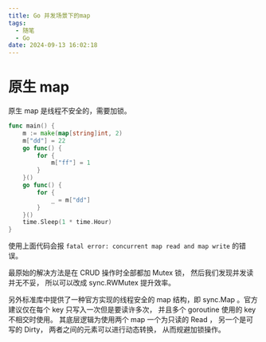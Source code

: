 ```yaml
---
title: Go 并发场景下的map
tags:
  - 随笔
  - Go
date: 2024-09-13 16:02:18
---
```

# 原生 map
原生 map 是线程不安全的，需要加锁。

```go
func main() {
	m := make(map[string]int, 2)
	m["dd"] = 22
	go func() {
		for {
			m["ff"] = 1
		}
	}()
	go func() {
		for {
			_ = m["dd"]
		}
	}()
	time.Sleep(1 * time.Hour)
}
```

使用上面代码会报 `fatal error: concurrent map read and map write` 的错误。

最原始的解决方法是在 CRUD 操作时全部都加 Mutex 锁， 然后我们发现并发读并无不妥， 所以可以改成 sync.RWMutex 提升效率。

另外标准库中提供了一种官方实现的线程安全的 map 结构，即 sync.Map 。官方建议仅在每个 key 只写入一次但是要读许多次， 并且多个 goroutine 使用的 key 不相交时使用。 其底层逻辑为使用两个 map 一个为只读的 Read ， 另一个是可写的 Dirty， 两者之间的元素可以进行动态转换， 从而规避加锁操作。
